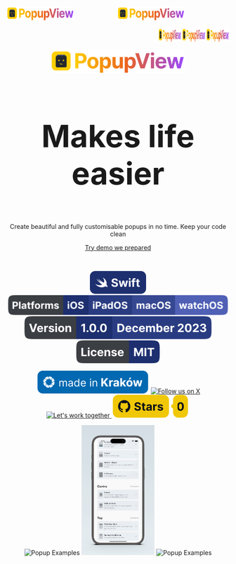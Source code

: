 <!-- Top Header -->
<p align="center">

<!-- Motto -->
<picture> 
    <source media="(prefers-color-scheme: dark)" srcset="https://github.com/Mijick/CalendarView/assets/23524947/298b0397-ba12-4d34-9727-2c984f5ebd54">
    <source media="(prefers-color-scheme: light)" srcset="https://github.com/Mijick/CalendarView/assets/23524947/0d4d826c-bb72-49eb-8df7-a9a87b778269">        
    <img alt="PopupView Logo" src="https://github.com/Mijick/Assets/blob/main/PopupView/Logotype/On%20Dark.svg" height="32px" width="30%" align="left">
</picture>

<!-- Logo -->
<picture> 
    <source media="(prefers-color-scheme: dark)" srcset="https://github.com/Mijick/CalendarView/assets/23524947/298b0397-ba12-4d34-9727-2c984f5ebd54">
    <source media="(prefers-color-scheme: light)" srcset="https://github.com/Mijick/CalendarView/assets/23524947/0d4d826c-bb72-49eb-8df7-a9a87b778269">        
    <img alt="PopupView Logo" src="https://github.com/Mijick/Assets/blob/main/PopupView/Logotype/On%20Dark.svg" height="32px" width="30%">
</picture>

<!-- Buttons -->
<div align="right">
    <picture> 
        <source media="(prefers-color-scheme: dark)" srcset="https://github.com/Mijick/CalendarView/assets/23524947/298b0397-ba12-4d34-9727-2c984f5ebd54">
        <source media="(prefers-color-scheme: light)" srcset="https://github.com/Mijick/CalendarView/assets/23524947/0d4d826c-bb72-49eb-8df7-a9a87b778269">
        <img alt="PopupView Logo" src="https://github.com/Mijick/Assets/blob/main/PopupView/Logotype/On%20Dark.svg" height="32px" width="10%">
    </picture>
    <picture> 
        <source media="(prefers-color-scheme: dark)" srcset="https://github.com/Mijick/CalendarView/assets/23524947/298b0397-ba12-4d34-9727-2c984f5ebd54">
        <source media="(prefers-color-scheme: light)" srcset="https://github.com/Mijick/CalendarView/assets/23524947/0d4d826c-bb72-49eb-8df7-a9a87b778269">
        <img alt="PopupView Logo" src="https://github.com/Mijick/Assets/blob/main/PopupView/Logotype/On%20Dark.svg" height="32px" width="10%">
    </picture>
    <picture> 
        <source media="(prefers-color-scheme: dark)" srcset="https://github.com/Mijick/CalendarView/assets/23524947/298b0397-ba12-4d34-9727-2c984f5ebd54">
        <source media="(prefers-color-scheme: light)" srcset="https://github.com/Mijick/CalendarView/assets/23524947/0d4d826c-bb72-49eb-8df7-a9a87b778269">
        <img alt="PopupView Logo" src="https://github.com/Mijick/Assets/blob/main/PopupView/Logotype/On%20Dark.svg" height="32px" width="10%">
    </picture>
</div>

</p>


<p align="center">
      <picture> 
    <source media="(prefers-color-scheme: dark)" srcset="https://github.com/Mijick/CalendarView/assets/23524947/640574e5-3e74-4f0b-9a86-078a6325d79e">
    <source media="(prefers-color-scheme: light)" srcset="https://github.com/Mijick/CalendarView/assets/23524947/640574e5-3e74-4f0b-9a86-078a6325d79e">
    <img alt="PopupView Logo" src="https://github.com/Mijick/Assets/blob/main/PopupView/Logotype/On%20Dark.svg" width="60%"">
  </picture>
</p>

<h3 style="font-size: 5em" align="center">
    Makes life easier
</h3>

<p align="center">
    Create beautiful and fully customisable popups in no time. Keep your code clean
</p>

<p align="center">
    <a href="https://github.com/Mijick/PopupView-Demo" rel="nofollow">Try demo we prepared</a>
</p>

<br>




<p align="center">
    <img alt="SwiftUI logo" src="https://github.com/Mijick/Assets/blob/main/CalendarView/Labels/Language.svg"/>
    <img alt="Platforms: iOS, iPadOS, macOS, tvOS" src="https://github.com/Mijick/Assets/blob/main/CalendarView/Labels/Platforms.svg"/>
    <img alt="Current Version" src="https://github.com/Mijick/Assets/blob/main/CalendarView/Labels/Version.svg"/>
    <img alt="License: MIT" src="https://github.com/Mijick/Assets/blob/main/CalendarView/Labels/License.svg"/>
</p>

<p align="center">
    <img alt="Made in Kraków" src="https://github.com/Mijick/Assets/blob/main/CalendarView/Labels/Origin.svg"/>
    <a href="https://twitter.com/MijickTeam">
        <img alt="Follow us on X" src="https://github.com/Mijick/Assets/blob/main/CalendarView/Labels/X.svg"/>
    </a>
    <a href=mailto:team@mijick.com?subject=Hello>
        <img alt="Let's work together" src="https://github.com/Mijick/Assets/blob/main/CalendarView/Labels/Work%20with%20us.svg"/>
    </a>  
    <a href="https://github.com/Mijick/CalendarView/stargazers">
        <img alt="Stargazers" src="https://github.com/Mijick/Assets/blob/main/CalendarView/Labels/Stars.svg"/>
    </a>                                                                                                               
</p>

<p align="center">
    <img alt="Popup Examples" src="https://github.com/Mijick/Assets/blob/main/PopupView/GIFs/PopupView-Bottom.gif" width="33%"/>
    <img alt="Popup Examples" src="https://github.com/Mijick/Assets/blob/main/PopupView/GIFs/PopupView-Centre.gif" width="33%"/>
    <img alt="Popup Examples" src="https://github.com/Mijick/Assets/blob/main/PopupView/GIFs/PopupView-Top.gif" width="33%"/>
</p>
